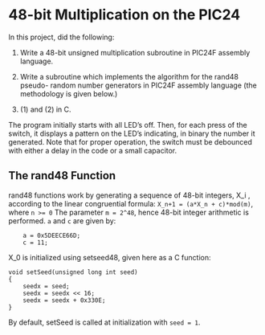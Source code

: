 # 48-bit Multiplication on the PIC24

In this project, did the following:

1. Write a 48-bit unsigned multiplication subroutine in PIC24F assembly
language.

2. Write a subroutine which implements the algorithm for the rand48 pseudo-
random number generators in PIC24F assembly language (the methodology is given below.)

3. (1) and (2) in C.

The program initially starts with all LED’s off. Then, for each press
of the switch, it displays a pattern on the LED’s indicating, in binary the number it generated. Note that for proper operation, the switch must be debounced with either a delay in the code or a small capacitor.

## The rand48 Function
rand48 functions work by generating a sequence of 48-bit integers, X_i , according to the linear congruential formula:
`X_n+1 = (a*X_n + c)*mod(m)`, where `n >= 0`
The parameter `m = 2^48`, hence 48-bit integer arithmetic is performed. `a` and
`c` are given by:

```
	a = 0x5DEECE66D;
	c = 11;
```

X_0 is initialized using setseed48, given here as a C function:
	
```
void setSeed(unsigned long int seed)
{
	seedx = seed;
	seedx = seedx << 16;
	seedx = seedx + 0x330E;
}
```

By default, setSeed is called at initialization with `seed = 1`.
